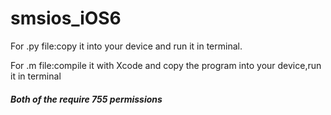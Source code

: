 smsios_iOS6
===========
For .py file:copy it into your device and run it in terminal.

For .m file:compile it with Xcode and copy the program into your device,run it in terminal
##### Both of the require 755 permissions #####
